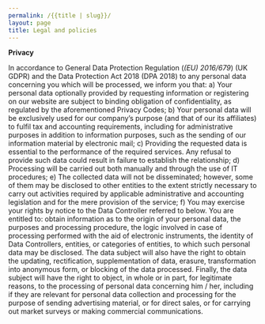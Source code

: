 ```yaml
---
permalink: /{{title | slug}}/
layout: page
title: Legal and policies
---
```

**Privacy**

In accordance to General Data Protection Regulation (*(EU) 2016/679*) (UK GDPR) and the Data Protection Act 2018 (DPA 2018) to any personal data concerning you which will be processed, we inform you that: a) Your personal data optionally provided by requesting information or registering on our website are subject to binding obligation of confidentiality, as regulated by the aforementioned Privacy Codes; b) Your personal data will be exclusively used for our company’s purpose (and that of our its affiliates) to fulfil tax and accounting requirements, including for administrative purposes in addition to information purposes, such as the sending of our information material by electronic mail; c) Providing the requested data is essential to the performance of the required services. Any refusal to provide such data could result in failure to establish the relationship; d) Processing will be carried out both manually and through the use of IT procedures; e) The collected data will not be disseminated; however, some of them may be disclosed to other entities to the extent strictly necessary to carry out activities required by applicable administrative and accounting legislation and for the mere provision of the service; f) You may exercise your rights by notice to the Data Controller referred to below. You are entitled to: obtain information as to the origin of your personal data, the purposes and processing procedure, the logic involved in case of processing performed with the aid of electronic instruments, the identity of Data Controllers, entities, or categories of entities, to which such personal data may be disclosed. The data subject will also have the right to obtain the updating, rectification, supplementation of data, erasure, transformation into anonymous form, or blocking of the data processed. Finally, the data subject will have the right to object, in whole or in part, for legitimate reasons, to the processing of personal data concerning him / her, including if they are relevant for personal data collection and processing for the purpose of sending advertising material, or for direct sales, or for carrying out market surveys or making commercial communications.